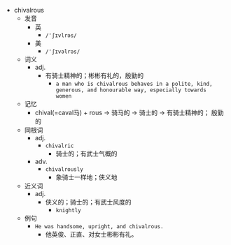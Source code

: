- chivalrous
  - 发音
    - 英
      - `/'ʃɪvlrəs/`
    - 美
      - `/'ʃɪvəlrəs/`
  - 词义
    - adj.
      - 有骑士精神的；彬彬有礼的，殷勤的
        - `a man who is chivalrous behaves in a polite, kind, generous, and honourable way, especially towards women`
  - 记忆
    - chival(=caval马) + rous → 骑马的 → 骑士的 → 有骑士精神的； 殷勤的
  - 同根词
    - adj.
      - `chivalric`
        - 骑士的；有武士气概的
    - adv.
      - `chivalrously`
        - 象骑士一样地；侠义地
  - 近义词
    - adj.
      - 侠义的；骑士的；有武士风度的
        - `knightly`
  - 例句
    - `He was handsome, upright, and chivalrous.`
      - 他英俊、正直、对女士彬彬有礼。

